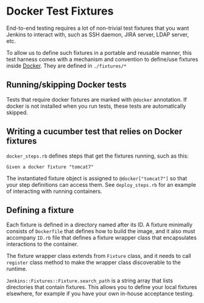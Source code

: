 # Docker Test Fixtures

End-to-end testing requires a lot of non-trivial test fixtures that you want Jenkins to interact with,
such as SSH daemon, JIRA server, LDAP server, etc.

To allow us to define such fixtures in a portable and reusable manner, this test harness comes with
a mechanism and convention to define/use fixtures inside [Docker](http://docker.io/). They are
defined in `./fixtures/*`


## Running/skipping Docker tests
Tests that require docker fixtures are marked with `@docker` annotation. If docker is not installed
when you run tests, these tests are automatically skipped.


## Writing a cucumber test that relies on Docker fixtures
`docker_steps.rb` defines steps that get the fixtures running, such as this:

    Given a docker fixture "tomcat7"

The instantiated fixture object is assigned to `@docker["tomcat7"]` so that your step definitions can access them.
See `deploy_steps.rb` for an example of interacting with running containers.


## Defining a fixture
Each fixture is defined in a directory named after its ID. A fixture minimally consists
of `Dockerfile` that defines how to build the image, and it also must accompany `ID.rb` file
that defines a fixture wrapper class that encapsulates interactions to the container.

The fixture wrapper class extends from `Fixture` class, and it needs to call `register` class method
to make the wrapper class discoverable to the runtime.

`Jenkins::Fixtures::Fixture.search_path` is a string array that lists directories that contain fixtures.
This allows you to define your local fixtures elsewhere, for example if you have your own in-house acceptance testing.